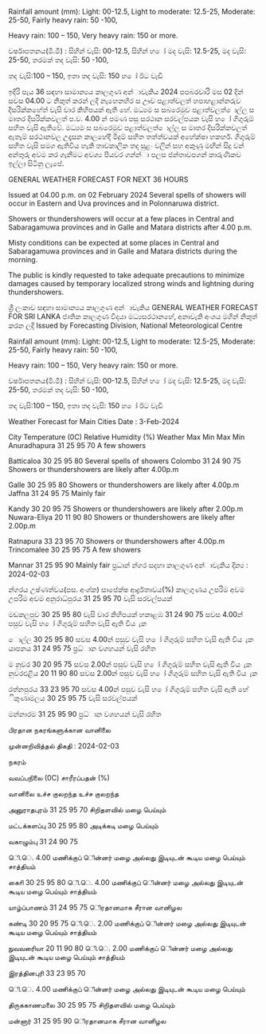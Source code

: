 Rainfall amount (mm): Light: 00-12.5, Light to moderate: 12.5-25, Moderate: 25-50, Fairly heavy rain: 50 -100,

Heavy rain: 100 – 150, Very heavy rain: 150 or more.

වර්ෂාපතනය(මි.මී) : සිහින් වැසි: 00-12.5, සිහින් හ ෝ මද වැසි: 12.5-25, මද වැසි: 25-50, තරමක් තද වැසි: 50 -100,

තද වැසි:100 – 150, ඉතා තද වැසි: 150 හ ෝ ඊට වැඩි

ඉදිරි පැය 36 සඳහා සාමාන්‍යය කාලගුණ අන්‍ාවැකිය 2024 පපබරවාරි මස 02 දින්‍ සවස 04.00 ට නිකුත් කරන්‍ ලදි නැහෙනහිර ස ඌව පළාත්වලත් හපාහළාන්නරුව දිසරික්කහේත් වැසි වාර කිහිපයක් ඇති හේ. මධ්‍යම ස සබරෙමුව පළාත්වලත් ොල්ල ස මාතර දිසරික්කවලත් ප.ව. 4.00 න් පමණ පසු සරථාන සරවල්පයක වැසි හ ෝ ගිගුරුම් සහිත වැසි ඇතිවේ. මධ්‍යම ස සබරෙමුව පළාත්වලත් ොල්ල ස මාතර දිසරික්කවලත් ඇතැම් සරථානවල උදෑසන කාලහේදී මීදුම් සහිත තත්ත්වයක් අහේක්ෂා හකහර්. ගිගුරුම් සහිත වැසි සමග ඇතිවිය හැකි තාවකාලික තද සුළං වලින් සහ අකුණු මඟින් සිදු වන්‍ අන්‍තුරු අවම කර ගැනීමට අවශ්‍ය පියවර ගන්න්‍ා පලස ජන්‍තාවපගන් කාරුණිකව ඉල්ලා සිටිනු ලැපේ.

GENERAL WEATHER FORECAST FOR NEXT 36 HOURS

Issued at 04.00 p.m. on 02 February 2024 Several spells of showers will occur in Eastern and Uva provinces and in Polonnaruwa district.

Showers or thundershowers will occur at a few places in Central and Sabaragamuwa provinces and in Galle and Matara districts after 4.00 p.m.

Misty conditions can be expected at some places in Central and Sabaragamuwa provinces and in Galle and Matara districts during the morning.

The public is kindly requested to take adequate precautions to minimize damages caused by temporary localized strong winds and lightning during thundershowers.

ශ්‍රී ලංකාව සඳහා සාමාන්‍යය කාලගුණ අන්‍ාවැකිය GENERAL WEATHER FORECAST FOR SRI LANKA ජාතික කාලගුණ විදයා මධ්‍යසරථානහේ, අනාවැකි අංශය මගින් නිකුත් කරන ලදි Issued by Forecasting Division, National Meteorological Centre

Rainfall amount (mm): Light: 00-12.5, Light to moderate: 12.5-25, Moderate: 25-50, Fairly heavy rain: 50 -100,

Heavy rain: 100 – 150, Very heavy rain: 150 or more.

වර්ෂාපතනය(මි.මී) : සිහින් වැසි: 00-12.5, සිහින් හ ෝ මද වැසි: 12.5-25, මද වැසි: 25-50, තරමක් තද වැසි: 50 -100,

තද වැසි:100 – 150, ඉතා තද වැසි: 150 හ ෝ ඊට වැඩි

Weather Forecast for Main Cities Date : 3-Feb-2024

City Temperature (0C) Relative Humidity (%) Weather Max Min Max Min Anuradhapura 31 25 95 70 A few showers

Batticaloa 30 25 95 80 Several spells of showers Colombo 31 24 90 75 Showers or thundershowers are likely after 4.00p.m

Galle 30 25 95 80 Showers or thundershowers are likely after 4.00p.m Jaffna 31 24 95 75 Mainly fair

Kandy 30 20 95 75 Showers or thundershowers are likely after 2.00p.m Nuwara-Eliya 20 11 90 80 Showers or thundershowers are likely after 2.00p.m

Ratnapura 33 23 95 70 Showers or thundershowers after 4.00p.m Trincomalee 30 25 95 75 A few showers

Mannar 31 25 95 90 Mainly fair ප්‍රධාන්‍ න්‍ගර සදහා කාලගුණ අන්‍ාවැකිය දින්‍ය : 2024-02-03

න්‍ගරය උෂ්ණත්වය(පස. අංශ්‍ක) සාපේක්ෂ ආර්ද්‍රතාවය(%) කාලගුණය උපරිම අවම උපරිම අවම අනුරාධ්‍පුරය 31 25 95 70 වැසි සරවල්පයක්

මඩකලපුව 30 25 95 80 වැසි වාර කිහිපයක් හකාළඹ 31 24 90 75 සවස 4.00න් පසුව වැසි හ ෝ ගිගුරුම් සහිත වැසි ඇති විය ැක

ොල්ල 30 25 95 80 සවස 4.00න් පසුව වැසි හ ෝ ගිගුරුම් සහිත වැසි ඇති විය ැක යාපනය 31 24 95 75 ප්‍රධ්‍ාන වශහයන් වැසි රහිත

ම නුවර 30 20 95 75 සවස 2.00න් පසුව වැසි හ ෝ ගිගුරුම් සහිත වැසි ඇති විය ැක නුවරඑළිය 20 11 90 80 සවස 2.00න් පසුව වැසි හ ෝ ගිගුරුම් සහිත වැසි ඇති විය ැක

රත්නපුරය 33 23 95 70 සවස 4.00න් පසුව වැසි හ ෝ ගිගුරුම් සහිත වැසි ඇති හේ ිකුණාමලය 30 25 95 75 වැසි සරවල්පයක්

මන්නාරම 31 25 95 90 ප්‍රධ්‍ාන වශහයන් වැසි රහිත

பிரதான நகரங்களுக்கான வானிலை

முன்னறிவித்தல் திகதி : 2024-02-03

நகரம்

வவப்பநிலை (0C) சாரீரப்பதன் (%)

வானிலை உச்ச குலறந்த உச்ச குலறந்த

அனுராதபுரம் 31 25 95 70 சிறிதளவில் மழை பெய்யும்

மட்டக்களப்பு 30 25 95 80 அடிக்கடி மழை பெய்யும்

வகாழும்பு 31 24 90 75

ெி.ெ. 4.00 மணிக்குப் ெின்னர் மழை அல்லது இடியுடன் கூடிய மழை பெய்யும் சாத்தியம்

காைி 30 25 95 80 ெி.ெ. 4.00 மணிக்குப் ெின்னர் மழை அல்லது இடியுடன் கூடிய மழை பெய்யும் சாத்தியம்

யாழ்ப்பாணம் 31 24 95 75 ெிரதானமாக சீரான வானிழல

கண்டி 30 20 95 75 ெி.ெ. 2.00 மணிக்குப் ெின்னர் மழை அல்லது இடியுடன் கூடிய மழை பெய்யும் சாத்தியம்

நுவவரைியா 20 11 90 80 ெி.ெ. 2.00 மணிக்குப் ெின்னர் மழை அல்லது இடியுடன் கூடிய மழை பெய்யும் சாத்தியம்

இரத்தினபுரி 33 23 95 70

ெி.ெ. 4.00 மணிக்குப் ெின்னர் மழை அல்லது இடியுடன் கூடிய மழை பெய்யும்

திருககாணமலை 30 25 95 75 சிறிதளவில் மழை பெய்யும்

மன்னார் 31 25 95 90 ெிரதானமாக சீரான வானிழல